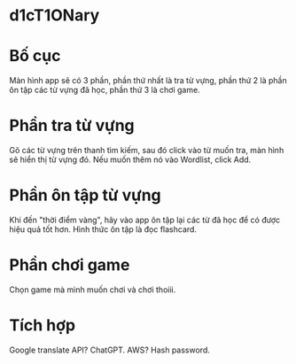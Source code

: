 # d1cT1ONary
# Bố cục
Màn hình app sẽ có 3 phần, phần thứ nhất là tra từ vựng, phần thứ 2 là phần ôn tập các từ vựng đã học, phần thứ 3 là chơi game.
# Phần tra từ vựng
Gõ các từ vựng trên thanh tìm kiếm, sau đó click vào từ muốn tra, màn hình sẽ hiển thị từ vựng đó. Nếu muốn thêm nó vào Wordlist, click Add.
# Phần ôn tập từ vựng
Khi đến "thời điểm vàng", hãy vào app ôn tập lại các từ đã học để có được hiệu quả tốt hơn. Hình thức ôn tập là đọc flashcard.
# Phần chơi game
Chọn game mà mình muốn chơi và chơi thoiii.
# Tích hợp
Google translate API?
ChatGPT.
AWS?
Hash password.
